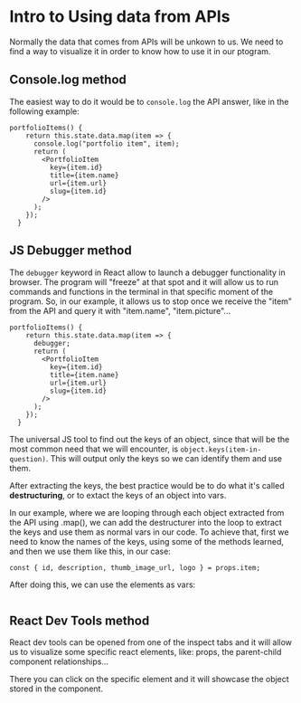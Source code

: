 # Intro to Using data from APIs

Normally the data that comes from APIs will be unkown to us. We need to find a way to visualize it in order to know how to use it in our ptogram.

## Console.log method

The easiest way to do it would be to `console.log` the API answer, like in the following example:

```
portfolioItems() {
    return this.state.data.map(item => {
      console.log("portfolio item", item);
      return (
        <PortfolioItem
          key={item.id}
          title={item.name}
          url={item.url}
          slug={item.id}
        />
      );
    });
  }
```

## JS Debugger method

The `debugger` keyword in React allow to launch a debugger functionality in browser. The program will "freeze" at that spot and it will allow us to run commands and functions in the terminal in that specific moment of the program. So, in our example, it allows us to stop once we receive the "item" from the API and query it with "item.name", "item.picture"...

```
portfolioItems() {
    return this.state.data.map(item => {
      debugger;
      return (
        <PortfolioItem
          key={item.id}
          title={item.name}
          url={item.url}
          slug={item.id}
        />
      );
    });
  }
```

The universal JS tool to find out the keys of an object, since that will be the most common need that we will encounter, is `object.keys(item-in-question)`. This will output only the keys so we can identify them and use them.

After extracting the keys, the best practice would be to do what it's called **destructuring**, or to extact the keys of an object into vars.

In our example, where we are looping through each object extracted from the API using .map(), we can add the destructurer into the loop to extract the keys and use them as normal vars in our code. To achieve that, first we need to know the names of the keys, using some of the methods learned, and then we use them like this, in our case:

```
const { id, description, thumb_image_url, logo } = props.item;
```

After doing this, we can use the elements as vars:

``` 

```

## React Dev Tools method

React dev tools can be opened from one of the inspect tabs and it will allow us to visualize some specific react elements, like: props, the parent-child component relationships...

There you can click on the specific element and it will showcase the object stored in the component.

